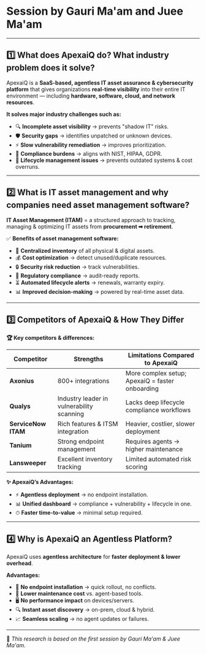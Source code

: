 #  Session by Gauri Ma'am and Juee Ma'am  


---

## 1️⃣ What does ApexaiQ do? What industry problem does it solve?  
ApexaiQ is a **SaaS-based, agentless IT asset assurance & cybersecurity platform** that gives organizations **real-time visibility** into their entire IT environment — including **hardware, software, cloud, and network resources**.  

**It solves major industry challenges such as:**
- 🔍 **Incomplete asset visibility** → prevents "shadow IT" risks.  
- 🛡 **Security gaps** → identifies unpatched or unknown devices.  
- ⚡ **Slow vulnerability remediation** → improves prioritization.  
- 📜 **Compliance burdens** → aligns with NIST, HIPAA, GDPR.  
- 🔄 **Lifecycle management issues** → prevents outdated systems & cost overruns.  

---

## 2️⃣ What is IT asset management and why companies need asset management software?  

**IT Asset Management (ITAM)** = a structured approach to tracking, managing & optimizing IT assets from **procurement ➡ retirement**.  

✅ **Benefits of asset management software:**
- 📂 **Centralized inventory** of all physical & digital assets.  
- 💰 **Cost optimization** → detect unused/duplicate resources.  
- 🔒 **Security risk reduction** → track vulnerabilities.  
- 📑 **Regulatory compliance** → audit-ready reports.  
- ⏳ **Automated lifecycle alerts** → renewals, warranty expiry.  
- 📊 **Improved decision-making** → powered by real-time asset data.  

---

## 3️⃣ Competitors of ApexaiQ & How They Differ  

**🏆 Key competitors & differences:**  

| Competitor        | Strengths | Limitations Compared to ApexaiQ |
|-------------------|-----------|---------------------------------|
| **Axonius**       | 800+ integrations | More complex setup; ApexaiQ = faster onboarding |
| **Qualys**        | Industry leader in vulnerability scanning | Lacks deep lifecycle compliance workflows |
| **ServiceNow ITAM** | Rich features & ITSM integration | Heavier, costlier, slower deployment |
| **Tanium**        | Strong endpoint management | Requires agents → higher maintenance |
| **Lansweeper**    | Excellent inventory tracking | Limited automated risk scoring |

**✨ ApexaiQ’s Advantages:**  
- ⚡ **Agentless deployment** → no endpoint installation.  
- 📊 **Unified dashboard** → compliance + vulnerability + lifecycle in one.  
- ⏱ **Faster time-to-value** → minimal setup required.  

---

## 4️⃣ Why is ApexaiQ an Agentless Platform?  

ApexaiQ uses **agentless architecture** for **faster deployment & lower overhead**.  

**Advantages:**
- 🚫 **No endpoint installation** → quick rollout, no conflicts.  
- 💸 **Lower maintenance cost** vs. agent-based tools.  
- 🖥 **No performance impact** on devices/servers.  
- 🔍 **Instant asset discovery** → on-prem, cloud & hybrid.  
- 📈 **Seamless scaling** → no agent updates or failures.  

---

📌 *This research is based on the first session by Gauri Ma'am & Juee Ma'am.*  
